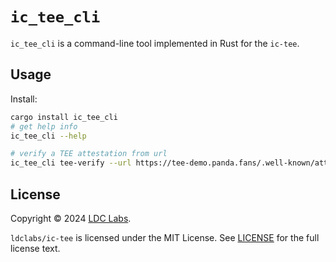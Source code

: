# `ic_tee_cli`

`ic_tee_cli` is a command-line tool implemented in Rust for the `ic-tee`.

## Usage

Install:
```sh
cargo install ic_tee_cli
# get help info
ic_tee_cli --help

# verify a TEE attestation from url
ic_tee_cli tee-verify --url https://tee-demo.panda.fans/.well-known/attestation
```

## License
Copyright © 2024 [LDC Labs](https://github.com/ldclabs).

`ldclabs/ic-tee` is licensed under the MIT License. See [LICENSE](../../LICENSE-MIT) for the full license text.